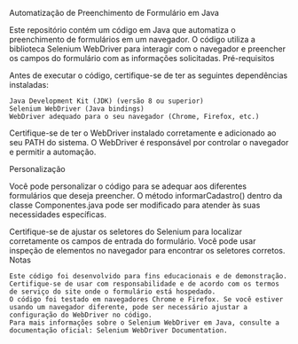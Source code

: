 Automatização de Preenchimento de Formulário em Java

Este repositório contém um código em Java que automatiza o preenchimento de formulários em um navegador. O código utiliza a biblioteca Selenium WebDriver para interagir com o navegador e preencher os campos do formulário com as informações solicitadas.
Pré-requisitos

Antes de executar o código, certifique-se de ter as seguintes dependências instaladas:

    Java Development Kit (JDK) (versão 8 ou superior)
    Selenium WebDriver (Java bindings)
    WebDriver adequado para o seu navegador (Chrome, Firefox, etc.)

Certifique-se de ter o WebDriver instalado corretamente e adicionado ao seu PATH do sistema. O WebDriver é responsável por controlar o navegador e permitir a automação.

Personalização

Você pode personalizar o código para se adequar aos diferentes formulários que deseja preencher. O método informarCadastro() dentro da classe Componentes.java pode ser modificado para atender às suas necessidades específicas.

Certifique-se de ajustar os seletores do Selenium para localizar corretamente os campos de entrada do formulário. Você pode usar inspeção de elementos no navegador para encontrar os seletores corretos.
Notas

    Este código foi desenvolvido para fins educacionais e de demonstração. Certifique-se de usar com responsabilidade e de acordo com os termos de serviço do site onde o formulário está hospedado.
    O código foi testado em navegadores Chrome e Firefox. Se você estiver usando um navegador diferente, pode ser necessário ajustar a configuração do WebDriver no código.
    Para mais informações sobre o Selenium WebDriver em Java, consulte a documentação oficial: Selenium WebDriver Documentation.

